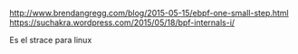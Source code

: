 http://www.brendangregg.com/blog/2015-05-15/ebpf-one-small-step.html
https://suchakra.wordpress.com/2015/05/18/bpf-internals-i/

Es el strace para linux
